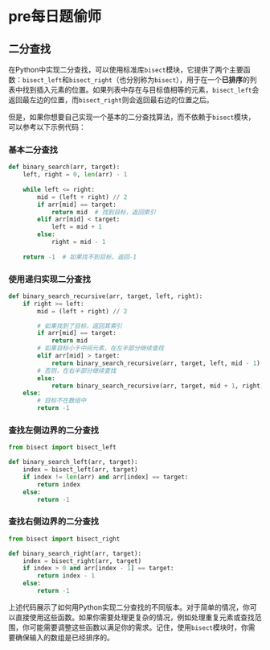 # pre每日题偷师

## 二分查找

在Python中实现二分查找，可以使用标准库`bisect`模块，它提供了两个主要函数：`bisect_left`和`bisect_right`（也分别称为`bisect`），用于在一个**已排序**的列表中找到插入元素的位置。如果列表中存在与目标值相等的元素，`bisect_left`会返回最左边的位置，而`bisect_right`则会返回最右边的位置之后。

但是，如果你想要自己实现一个基本的二分查找算法，而不依赖于`bisect`模块，可以参考以下示例代码：

### 基本二分查找
```python
def binary_search(arr, target):
    left, right = 0, len(arr) - 1
    
    while left <= right:
        mid = (left + right) // 2
        if arr[mid] == target:
            return mid  # 找到目标，返回索引
        elif arr[mid] < target:
            left = mid + 1
        else:
            right = mid - 1
            
    return -1  # 如果找不到目标，返回-1
```

### 使用递归实现二分查找
```python
def binary_search_recursive(arr, target, left, right):
    if right >= left:
        mid = (left + right) // 2

        # 如果找到了目标，返回其索引
        if arr[mid] == target:
            return mid
        # 如果目标小于中间元素，在左半部分继续查找
        elif arr[mid] > target:
            return binary_search_recursive(arr, target, left, mid - 1)
        # 否则，在右半部分继续查找
        else:
            return binary_search_recursive(arr, target, mid + 1, right)
    else:
        # 目标不在数组中
        return -1
```

### 查找左侧边界的二分查找
```python
from bisect import bisect_left

def binary_search_left(arr, target):
    index = bisect_left(arr, target)
    if index != len(arr) and arr[index] == target:
        return index
    else:
        return -1
```

### 查找右侧边界的二分查找
```python
from bisect import bisect_right

def binary_search_right(arr, target):
    index = bisect_right(arr, target)
    if index > 0 and arr[index - 1] == target:
        return index - 1
    else:
        return -1
```

上述代码展示了如何用Python实现二分查找的不同版本。对于简单的情况，你可以直接使用这些函数。如果你需要处理更复杂的情况，例如处理重复元素或查找范围，你可能需要调整这些函数以满足你的需求。记住，使用`bisect`模块时，你需要确保输入的数组是已经排序的。